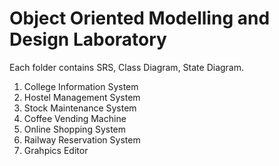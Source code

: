 # Object Oriented Modelling and Design Laboratory  
Each folder contains SRS, Class Diagram, State Diagram.  
1. College Information System  
2. Hostel Management System  
3. Stock Maintenance System  
4. Coffee Vending Machine  
5. Online Shopping System  
6. Railway Reservation System  
7. Grahpics Editor  
